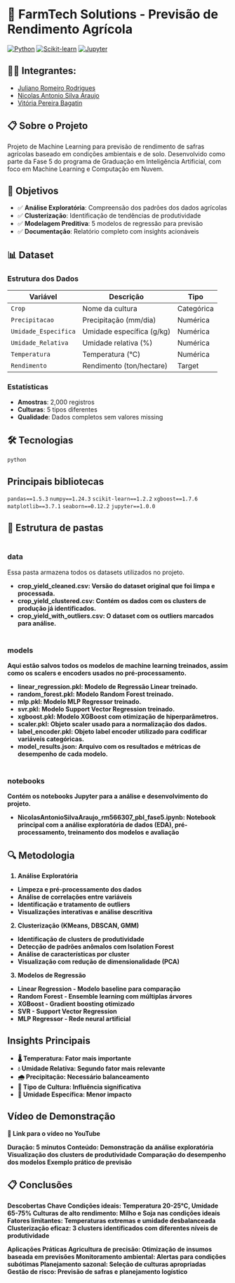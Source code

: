 # 🌾 FarmTech Solutions - Previsão de Rendimento Agrícola

[![Python](https://img.shields.io/badge/Python-3.8%2B-blue)](https://www.python.org/)
[![Scikit-learn](https://img.shields.io/badge/Scikit--learn-1.2%2B-orange)](https://scikit-learn.org/)
[![Jupyter](https://img.shields.io/badge/Jupyter-Notebook-orange)](https://jupyter.org/)

## 👨‍🎓 Integrantes: 
- <a href="https://www.linkedin.com/in/juliano-romeiro-rodrigues/">Juliano Romeiro Rodrigues</a>
- <a href="https://www.linkedin.com/in/nicolas--araujo/">Nicolas Antonio Silva Araujo</a> 
- <a href="https://www.linkedin.com/in/vitoria-bagatin-31ba88266/">Vitória Pereira Bagatin</a> 

## 📋 Sobre o Projeto
Projeto de Machine Learning para previsão de rendimento de safras agrícolas baseado em condições ambientais e de solo. Desenvolvido como parte da Fase 5 do programa de Graduação em Inteligência Artificial, com foco em Machine Learning e Computação em Nuvem.

## 🎯 Objetivos
- ✅ **Análise Exploratória**: Compreensão dos padrões dos dados agrícolas
- ✅ **Clusterização**: Identificação de tendências de produtividade
- ✅ **Modelagem Preditiva**: 5 modelos de regressão para previsão
- ✅ **Documentação**: Relatório completo com insights acionáveis

## 📊 Dataset
### Estrutura dos Dados
| Variável | Descrição | Tipo |
|----------|-----------|------|
| `Crop` | Nome da cultura | Categórica |
| `Precipitacao` | Precipitação (mm/dia) | Numérica |
| `Umidade_Especifica` | Umidade específica (g/kg) | Numérica |
| `Umidade_Relativa` | Umidade relativa (%) | Numérica |
| `Temperatura` | Temperatura (°C) | Numérica |
| `Rendimento` | Rendimento (ton/hectare) | Target |

### Estatísticas
- **Amostras**: 2,000 registros
- **Culturas**: 5 tipos diferentes
- **Qualidade**: Dados completos sem valores missing

## 🛠️ Tecnologias
```python```

## Principais bibliotecas
```pandas==1.5.3```
```numpy==1.24.3```
```scikit-learn==1.2.2```
```xgboost==1.7.6```
```matplotlib==3.7.1```
```seaborn==0.12.2```
```jupyter==1.0.0```

## 📁 Estrutura de pastas
### <br>data<br>
Essa pasta armazena todos os datasets utilizados no projeto.
- <b>crop_yield_cleaned.csv<b>: Versão do dataset original que foi limpa e processada.
- <b>crop_yield_clustered.csv<b>: Contém os dados com os clusters de produção já identificados.
- <b>crop_yield_with_outliers.csv<b>: O dataset com os outliers marcados para análise.

### <br>models<br>
Aqui estão salvos todos os modelos de machine learning treinados, assim como os scalers e encoders usados no pré-processamento.
- <b>linear_regression.pkl<b>: Modelo de Regressão Linear treinado.
- <b>random_forest.pkl<b>: Modelo Random Forest treinado.
- <b>mlp.pkl<b>: Modelo MLP Regressor treinado.
- <b>svr.pkl<b>: Modelo Support Vector Regression treinado.
- <b>xgboost.pkl<b>: Modelo XGBoost com otimização de hiperparâmetros.
- <b>scaler.pkl<b>: Objeto scaler usado para a normalização dos dados.
- <b>label_encoder.pkl<b>: Objeto label encoder utilizado para codificar variáveis categóricas.
- <b>model_results.json<b>: Arquivo com os resultados e métricas de desempenho de cada modelo.

### <br>notebooks<br>
Contém os notebooks Jupyter para a análise e desenvolvimento do projeto.
- <b>NicolasAntonioSilvaAraujo_rm566307_pbl_fase5.ipynb<b>: Notebook principal com a análise exploratória de dados (EDA), pré-processamento, treinamento dos modelos e avaliação

## 🔍 Metodologia
1. Análise Exploratória
* Limpeza e pré-processamento dos dados
* Análise de correlações entre variáveis
* Identificação e tratamento de outliers
* Visualizações interativas e análise descritiva

2. Clusterização (KMeans, DBSCAN, GMM)
* Identificação de clusters de produtividade
* Detecção de padrões anômalos com Isolation Forest
* Análise de características por cluster
* Visualização com redução de dimensionalidade (PCA)

3. Modelos de Regressão
* Linear Regression - Modelo baseline para comparação
* Random Forest - Ensemble learning com múltiplas árvores
* XGBoost - Gradient boosting otimizado
* SVR - Support Vector Regression
* MLP Regressor - Rede neural artificial

## Insights Principais
- 🌡️ Temperatura: Fator mais importante
- 💧 Umidade Relativa: Segundo fator mais relevante
- 🌧️ Precipitação: Necessário balanceamento
- 🌱 Tipo de Cultura: Influência significativa
- 💨 Umidade Específica: Menor impacto

## Vídeo de Demonstração
🔗 Link para o vídeo no YouTube

Duração: 5 minutos
Conteúdo:
Demonstração da análise exploratória
Visualização dos clusters de produtividade
Comparação do desempenho dos modelos
Exemplo prático de previsão

## 📋 Conclusões
Descobertas Chave
Condições ideais: Temperatura 20-25°C, Umidade 65-75%
Culturas de alto rendimento: Milho e Soja nas condições ideais
Fatores limitantes: Temperaturas extremas e umidade desbalanceada
Clusterização eficaz: 3 clusters identificados com diferentes níveis de produtividade

Aplicações Práticas
Agricultura de precisão: Otimização de insumos baseada em previsões
Monitoramento ambiental: Alertas para condições subótimas
Planejamento sazonal: Seleção de culturas apropriadas
Gestão de risco: Previsão de safras e planejamento logístico
